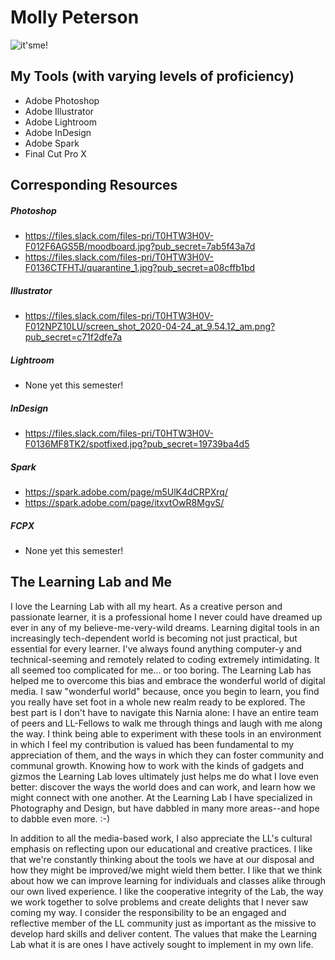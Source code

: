 # Molly Peterson


![it'sme!](https://files.slack.com/files-pri/T0HTW3H0V-F012GP8E68K/ll-me.jpg?pub_secret=85c42d3563)


## My Tools (with varying levels of proficiency)

* Adobe Photoshop
* Adobe Illustrator
* Adobe Lightroom
* Adobe InDesign
* Adobe Spark
* Final Cut Pro X


## Corresponding Resources

 ##### Photoshop
* https://files.slack.com/files-pri/T0HTW3H0V-F012F6AGS5B/moodboard.jpg?pub_secret=7ab5f43a7d
* https://files.slack.com/files-pri/T0HTW3H0V-F0136CTFHTJ/quarantine_1.jpg?pub_secret=a08cffb1bd

##### Illustrator
* https://files.slack.com/files-pri/T0HTW3H0V-F012NPZ10LU/screen_shot_2020-04-24_at_9.54.12_am.png?pub_secret=c71f2dfe7a

##### Lightroom
* None yet this semester!

##### InDesign
* https://files.slack.com/files-pri/T0HTW3H0V-F0136MF8TK2/spotfixed.jpg?pub_secret=19739ba4d5

##### Spark
* https://spark.adobe.com/page/m5UlK4dCRPXrq/
* https://spark.adobe.com/page/itxvtOwR8MgvS/

##### FCPX
* None yet this semester!


## The Learning Lab and Me

I love the Learning Lab with all my heart. As a creative person and passionate learner, it is a professional home I never could have
dreamed up ever in any of my believe-me-very-wild dreams. Learning digital tools in an increasingly tech-dependent world is becoming not
just practical, but essential for every learner. I've always found anything computer-y and technical-seeming and remotely related to
coding extremely intimidating. It all seemed too complicated for me... or too boring. The Learning Lab has helped me to overcome this
bias and embrace the wonderful world of digital media. I saw "wonderful world" because, once you begin to learn, you find you really
have set foot in a whole new realm ready to be explored. The best part is I don't have to navigate this Narnia alone: I have an entire
team of peers and LL-Fellows to walk me through things and laugh with me along the way. I think being able to experiment with these tools
in an environment in which I feel my contribution is valued has been fundamental to my appreciation of them, and the ways in which they
can foster community and communal growth. Knowing how to work with the kinds of gadgets and gizmos the Learning Lab loves ultimately
just helps me do what I love even better: discover the ways the world does and can work, and learn how we might connect with one another.
At the Learning Lab I have specialized in Photography and Design, but have dabbled in many more areas--and hope to dabble even more. :-)

In addition to all the media-based work, I also appreciate the LL's cultural emphasis on reflecting upon our educational and creative 
practices. I like that we're constantly thinking about the tools we have at our disposal and how they might be improved/we might wield
them better. I like that we think about how we can improve learning for individuals and classes alike through our own lived experience.
I like the cooperative integrity of the Lab, the way we work together to solve problems and create delights that I never saw coming my way.
I consider the responsibility to be an engaged and reflective member of the LL community just as important as the missive to develop hard
skills and deliver content. The values that make the Learning Lab what it is are ones I have actively sought to implement in my own life.
